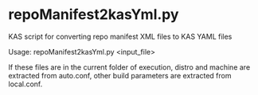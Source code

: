 # repoManifest2kasYml.py
KAS script for converting repo manifest XML files to KAS YAML files

Usage: repoManifest2kasYml.py <input_file>

If these files are in the current folder of execution, distro and machine are extracted from auto.conf, other build parameters are extracted from local.conf.
